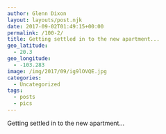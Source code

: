 ```yaml
---
author: Glenn Dixon
layout: layouts/post.njk
date: 2017-09-02T01:49:15+00:00
permalink: /100-2/
title: Getting settled in to the new apartment...
geo_latitude:
  - 20.3
geo_longitude:
  - -103.283
image: /img/2017/09/ig9lOVQE.jpg
categories:
  - Uncategorized
tags:
  - posts
  - pics
---
```

Getting settled in to the new apartment&#8230;